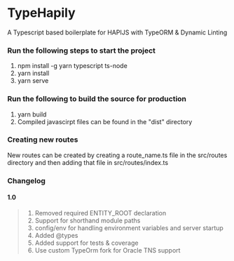 
# TypeHapily
A Typescript based boilerplate for HAPIJS with TypeORM & Dynamic Linting
 
### Run the following steps to start the project

1. npm install -g yarn typescript ts-node
2. yarn install
3. yarn serve

###  Run the following to build the source for production
1. yarn build
2. Compiled javascirpt files can be found in the "dist" directory

### Creating new routes
New routes can be created by creating a route_name.ts file in the src/routes directory and then adding that file in src/routes/index.ts

### Changelog
#### 1.0
> 1. Removed required ENTITY_ROOT declaration
> 2. Support for shorthand module paths 
> 3. config/env for handling environment variables and server startup 
> 4. Added @types
> 5. Added support for tests & coverage
> 6. Use custom TypeOrm fork for Oracle TNS support 
